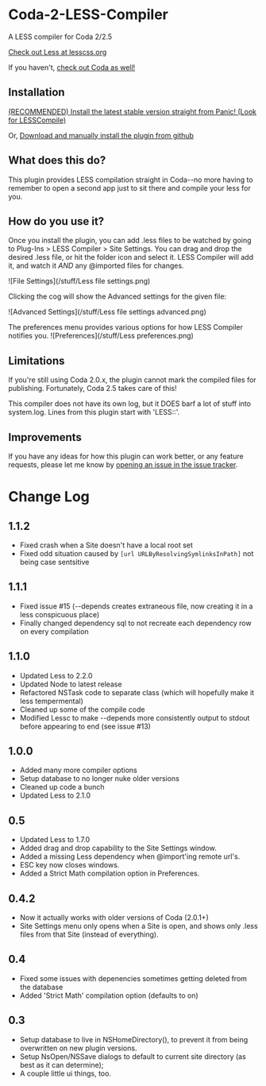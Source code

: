 Coda-2-LESS-Compiler
====================

A LESS compiler for Coda 2/2.5

[Check out Less at lesscss.org](http://lesscss.org/)

If you haven't, [check out Coda as well!](http://panic.com/coda/)

Installation
------------
[(RECOMMENDED) Install the latest stable version straight from Panic! (Look for LESSCompile)](http://panic.com/coda/plugins.php#Plugins)

Or, [Download and manually install the plugin from github](https://github.com/mjvotaw/Coda-2-LESS-Compiler/raw/master/LESSCompile.codaplugin.zip)


What does this do?
------------------
This plugin provides LESS compilation straight in Coda--no more having to remember to open a second app just to sit there and compile your less for you.


How do you use it?
------------------
Once you install the plugin, you can add .less files to be watched by going to Plug-Ins > LESS Compiler > Site Settings.
You can drag and drop the desired .less file, or hit the folder icon and select it. LESS Compiler will add it, and watch it *AND* any @imported files for changes.

![File Settings](/stuff/Less file settings.png)

Clicking the cog will show the Advanced settings for the given file:

![Advanced Settings](/stuff/Less file settings advanced.png)

The preferences menu provides various options for how LESS Compiler notifies you.
![Preferences](/stuff/Less preferences.png)

Limitations
-----------
If you're still using Coda 2.0.x, the plugin cannot mark the compiled files for publishing. Fortunately, Coda 2.5 takes care of this!

This compiler does not have its own log, but it DOES barf a lot of stuff into system.log. Lines from this plugin start with 'LESS::'.

Improvements
------------
If you have any ideas for how this plugin can work better, or any feature requests, please let me know by [opening an issue in the issue tracker](https://github.com/mjvotaw/Coda-2-LESS-Compiler/issues/new).


Change Log
==========

1.1.2
-----
- Fixed crash when a Site doesn't have a local root set
- Fixed odd situation caused by `[url URLByResolvingSymlinksInPath]` not being case sentsitive


1.1.1
-----
- Fixed issue #15 (--depends creates extraneous file, now creating it in a less conspicuous place)
- Finally changed dependency sql to not recreate each dependency row on every compilation

1.1.0
-----
- Updated Less to 2.2.0
- Updated Node to latest release
- Refactored NSTask code to separate class (which will hopefully make it less tempermental)
- Cleaned up some of the compile code
- Modified Lessc to make --depends more consistently output to stdout before appearing to end (see issue #13)

1.0.0
-----
- Added many more compiler options
- Setup database to no longer nuke older versions
- Cleaned up code a bunch
- Updated Less to 2.1.0

0.5
---
- Updated Less to 1.7.0
- Added drag and drop capability to the Site Settings window.
- Added a missing Less dependency when @import'ing remote url's.
- ESC key now closes windows.
- Added a Strict Math compilation option in Preferences.

0.4.2
-----
- Now it actually works with older versions of Coda (2.0.1+)
- Site Settings menu only opens when a Site is open, and shows only .less files from that Site (instead of everything).

0.4
---
- Fixed some issues with depenencies sometimes getting deleted from the database
- Added 'Strict Math' compilation option (defaults to on)

0.3
---
- Setup database to live in NSHomeDirectory(), to prevent it from being overwritten on new plugin versions.
- Setup NsOpen/NSSave dialogs to default to current site directory (as best as it can determine);
- A couple little ui things, too.
